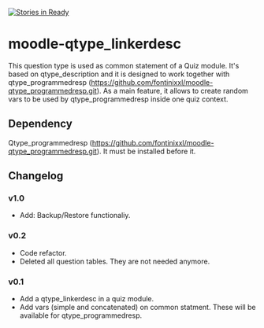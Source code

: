[![Stories in Ready](https://badge.waffle.io/fontinixxl/moodle-qtype_linkerdesc.png?label=ready&title=Ready)](https://waffle.io/fontinixxl/moodle-qtype_linkerdesc)
# moodle-qtype_linkerdesc
This question type is used as common statement of a Quiz module. It's based on qtype_description and it is designed to
work together with qtype_programmedresp (<https://github.com/fontinixxl/moodle-qtype_programmedresp.git>).
As a main feature, it allows to create random vars to be used by qtype_programmedresp inside one quiz context.

## Dependency
Qtype_programmedresp (<https://github.com/fontinixxl/moodle-qtype_programmedresp.git>).
It must be installed before it.

## Changelog
### v1.0
- Add: Backup/Restore functionaliy.

### v0.2
- Code refactor.
- Deleted all question tables. They are not needed anymore.

### v0.1
- Add a qtype_linkerdesc in a quiz module.
- Add vars (simple and concatenated) on common statment. These will be available for qtype_programmedresp.
